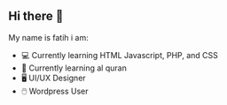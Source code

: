 ## Hi there 👋
My name is fatih i am:

- 💻 Currently learning HTML Javascript, PHP, and CSS
- 📖 Currently learning al quran
- 🖥️ UI/UX Designer
- 🖱️ Wordpress User

<!--
**Fatih-Lukman/Fatih-Lukman** is a ✨ _special_ ✨ repository because its `README.md` (this file) appears on your GitHub profile.

Here are some ideas to get you started:

- 🔭 I’m currently working on ...
- 🌱 I’m currently learning ...
- 👯 I’m looking to collaborate on ...
- 🤔 I’m looking for help with ...
- 💬 Ask me about ...
- 📫 How to reach me: ...
- 😄 Pronouns: ...
- ⚡ Fun fact: ...
-->
